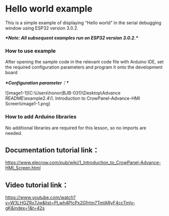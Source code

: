 # **Hello world example**



This is a simple example of displaying “Hello world” in the serial debugging window using ESP32 version 3.0.2.

***\*Note: All subsequent examples run on ESP32 version 3.0.2.\****

### **How to use example**

After opening the sample code in the relevant code file with Arduino IDE, set the required configuration parameters and program it onto the development board

***\*Configuration parameter：\****

![image1-1](C:\Users\honor(BJB-031)\Desktop\Advance README\example2.4\1. Introduction to CrowPanel-Advance-HMI Screen\image1-1.png)



### **How to add Arduino libraries**

No additional libraries are required for this lesson, so no imports are needed.

 

## **Documentation tutorial link**：

https://www.elecrow.com/pub/wiki/1_Introduction_to_CrowPanel-Advance-HMI_Screen.html

 

 

## **Video** **tutorial link**：

https://www.youtube.com/watch?v=W3LHGZRx7Jw&list=PLwh4PlcPx2Gfrtm7TmlARyF4ccTmIy-gK&index=1&t=42s
